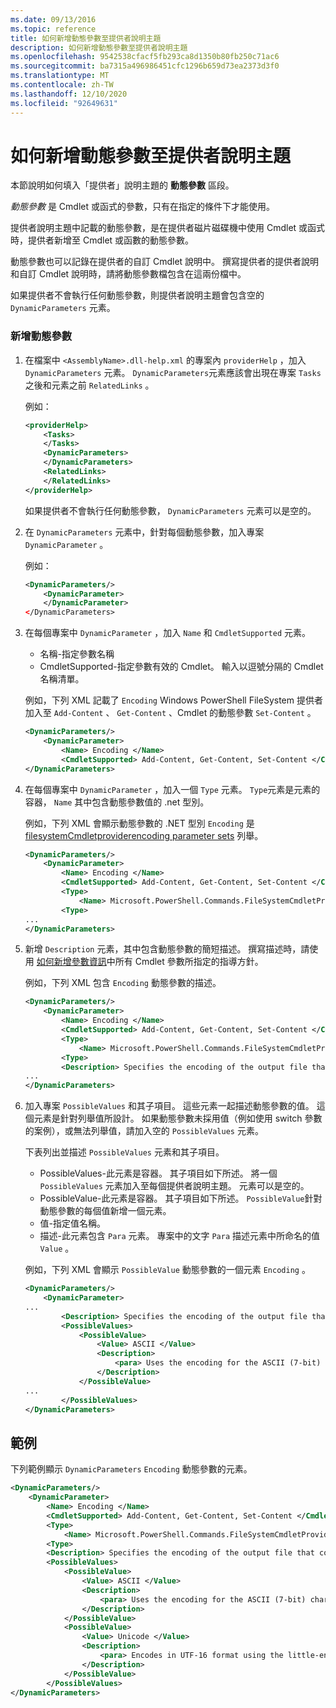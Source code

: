 ```yaml
---
ms.date: 09/13/2016
ms.topic: reference
title: 如何新增動態參數至提供者說明主題
description: 如何新增動態參數至提供者說明主題
ms.openlocfilehash: 9542538cfacf5fb293ca8d1350b80fb250c71ac6
ms.sourcegitcommit: ba7315a496986451cfc1296b659d73ea2373d3f0
ms.translationtype: MT
ms.contentlocale: zh-TW
ms.lasthandoff: 12/10/2020
ms.locfileid: "92649631"
---
```

# <a name="how-to-add-dynamic-parameters-to-a-provider-help-topic"></a>如何新增動態參數至提供者說明主題

本節說明如何填入「提供者」說明主題的 **動態參數** 區段。

*動態參數* 是 Cmdlet 或函式的參數，只有在指定的條件下才能使用。

提供者說明主題中記載的動態參數，是在提供者磁片磁碟機中使用 Cmdlet 或函式時，提供者新增至 Cmdlet 或函數的動態參數。

動態參數也可以記錄在提供者的自訂 Cmdlet 說明中。 撰寫提供者的提供者說明和自訂 Cmdlet 說明時，請將動態參數檔包含在這兩份檔中。

如果提供者不會執行任何動態參數，則提供者說明主題會包含空的 `DynamicParameters` 元素。

### <a name="to-add-dynamic-parameters"></a>新增動態參數

1. 在檔案中 `<AssemblyName>.dll-help.xml` 的專案內 `providerHelp` ，加入 `DynamicParameters` 元素。 `DynamicParameters`元素應該會出現在專案 `Tasks` 之後和元素之前 `RelatedLinks` 。

   例如：

    ```xml
    <providerHelp>
        <Tasks>
        </Tasks>
        <DynamicParameters>
        </DynamicParameters>
        <RelatedLinks>
        </RelatedLinks>
    </providerHelp>
    ```

   如果提供者不會執行任何動態參數， `DynamicParameters` 元素可以是空的。

1. 在 `DynamicParameters` 元素中，針對每個動態參數，加入專案 `DynamicParameter` 。

   例如：

    ```xml
    <DynamicParameters/>
        <DynamicParameter>
        </DynamicParameter>
    </DynamicParameters>
    ```

1. 在每個專案中 `DynamicParameter` ，加入 `Name` 和 `CmdletSupported` 元素。

   - 名稱-指定參數名稱
   - CmdletSupported-指定參數有效的 Cmdlet。 輸入以逗號分隔的 Cmdlet 名稱清單。

   例如，下列 XML 記載了 `Encoding` Windows PowerShell FileSystem 提供者加入至 `Add-Content` 、 `Get-Content` 、Cmdlet 的動態參數 `Set-Content` 。

    ```xml
    <DynamicParameters/>
        <DynamicParameter>
            <Name> Encoding </Name>
            <CmdletSupported> Add-Content, Get-Content, Set-Content </CmdletSupported>
    </DynamicParameters>

    ```

1. 在每個專案中 `DynamicParameter` ，加入一個 `Type` 元素。 `Type`元素是元素的容器， `Name` 其中包含動態參數值的 .net 型別。

   例如，下列 XML 會顯示動態參數的 .NET 型別 `Encoding` 是 [filesystemCmdletproviderencoding parameter sets](/dotnet/api/microsoft.powershell.commands.filesystemcmdletproviderencoding) 列舉。

    ```xml
    <DynamicParameters/>
        <DynamicParameter>
            <Name> Encoding </Name>
            <CmdletSupported> Add-Content, Get-Content, Set-Content </CmdletSupported>
            <Type>
                <Name> Microsoft.PowerShell.Commands.FileSystemCmdletProviderEncoding </Name>
            <Type>
    ...
    </DynamicParameters>
    ```

1. 新增 `Description` 元素，其中包含動態參數的簡短描述。 撰寫描述時，請使用 [如何新增參數資訊](./how-to-add-parameter-information.md)中所有 Cmdlet 參數所指定的指導方針。

   例如，下列 XML 包含 `Encoding` 動態參數的描述。

    ```xml
    <DynamicParameters/>
        <DynamicParameter>
            <Name> Encoding </Name>
            <CmdletSupported> Add-Content, Get-Content, Set-Content </CmdletSupported>
            <Type>
                <Name> Microsoft.PowerShell.Commands.FileSystemCmdletProviderEncoding </Name>
            <Type>
            <Description> Specifies the encoding of the output file that contains the content. </Description>
    ...
    </DynamicParameters>
    ```

1. 加入專案 `PossibleValues` 和其子項目。 這些元素一起描述動態參數的值。 這個元素是針對列舉值所設計。 如果動態參數未採用值（例如使用 switch 參數的案例），或無法列舉值，請加入空的 `PossibleValues` 元素。

   下表列出並描述 `PossibleValues` 元素和其子項目。

   - PossibleValues-此元素是容器。 其子項目如下所述。 將一個 `PossibleValues` 元素加入至每個提供者說明主題。 元素可以是空的。
   - PossibleValue-此元素是容器。 其子項目如下所述。 `PossibleValue`針對動態參數的每個值新增一個元素。
   - 值-指定值名稱。
   - 描述-此元素包含 `Para` 元素。 專案中的文字 `Para` 描述元素中所命名的值 `Value` 。

   例如，下列 XML 會顯示 `PossibleValue` 動態參數的一個元素 `Encoding` 。

    ```xml
    <DynamicParameters/>
        <DynamicParameter>
    ...
            <Description> Specifies the encoding of the output file that contains the content. </Description>
            <PossibleValues>
                <PossibleValue>
                    <Value> ASCII </Value>
                    <Description>
                        <para> Uses the encoding for the ASCII (7-bit) character set. </para>
                    </Description>
                </PossibleValue>
    ...
            </PossibleValues>
    </DynamicParameters>
    ```

## <a name="example"></a>範例

下列範例顯示 `DynamicParameters` `Encoding` 動態參數的元素。

```xml
<DynamicParameters/>
    <DynamicParameter>
        <Name> Encoding </Name>
        <CmdletSupported> Add-Content, Get-Content, Set-Content </CmdletSupported>
        <Type>
            <Name> Microsoft.PowerShell.Commands.FileSystemCmdletProviderEncoding </Name>
        <Type>
        <Description> Specifies the encoding of the output file that contains the content. </Description>
        <PossibleValues>
            <PossibleValue>
                <Value> ASCII </Value>
                <Description>
                    <para> Uses the encoding for the ASCII (7-bit) character set. </para>
                </Description>
            </PossibleValue>
            <PossibleValue>
                <Value> Unicode </Value>
                <Description>
                    <para> Encodes in UTF-16 format using the little-endian byte order. </para>
                </Description>
            </PossibleValue>
        </PossibleValues>
</DynamicParameters>
```
